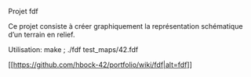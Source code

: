 Projet fdf

Ce projet consiste à créer graphiquement la représentation schématique d’un terrain en relief.

Utilisation: make ; ./fdf test_maps/42.fdf

[[https://github.com/hbock-42/portfolio/wiki/fdf|alt=fdf]]